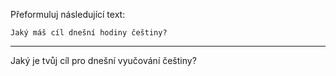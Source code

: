 Přeformuluj následující text:

```
Jaký máš cíl dnešní hodiny češtiny?
```

---

<!-- chatcmpl-749Yuzzq7LEU8SCfVxjew9o9gFWBM -->

Jaký je tvůj cíl pro dnešní vyučování češtiny?
